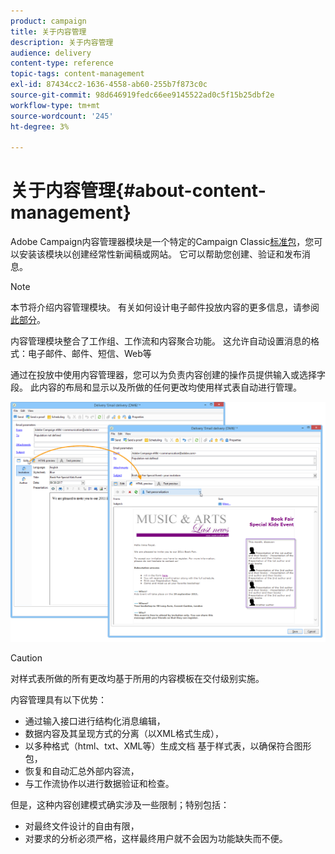```yaml
---
product: campaign
title: 关于内容管理
description: 关于内容管理
audience: delivery
content-type: reference
topic-tags: content-management
exl-id: 87434cc2-1636-4558-ab60-255b7f873c0c
source-git-commit: 98d646919fedc66ee9145522ad0c5f15b25dbf2e
workflow-type: tm+mt
source-wordcount: '245'
ht-degree: 3%

---
```


# 关于内容管理{#about-content-management}

Adobe Campaign内容管理器模块是一个特定的Campaign Classic[标准包](../../installation/using/installing-campaign-standard-packages.md)，您可以安装该模块以创建经常性新闻稿或网站。 它可以帮助您创建、验证和发布消息。

>[!NOTE]
>
>本节将介绍内容管理模块。 有关如何设计电子邮件投放内容的更多信息，请参阅[此部分](../../delivery/using/defining-the-email-content.md)。

内容管理模块整合了工作组、工作流和内容聚合功能。 这允许自动设置消息的格式：电子邮件、邮件、短信、Web等

通过在投放中使用内容管理器，您可以为负责内容创建的操作员提供输入或选择字段。 此内容的布局和显示以及所做的任何更改均使用样式表自动进行管理。

![](assets/s_ncs_content_create_content_sample.png)

>[!CAUTION]
>
>对样式表所做的所有更改均基于所用的内容模板在交付级别实施。

内容管理具有以下优势：

* 通过输入接口进行结构化消息编辑，
* 数据内容及其呈现方式的分离（以XML格式生成），
* 以多种格式（html、txt、XML等）生成文档 基于样式表，以确保符合图形包，
* 恢复和自动汇总外部内容流，
* 与工作流协作以进行数据验证和检查。

但是，这种内容创建模式确实涉及一些限制；特别包括：

* 对最终文件设计的自由有限，
* 对要求的分析必须严格，这样最终用户就不会因为功能缺失而不便。
